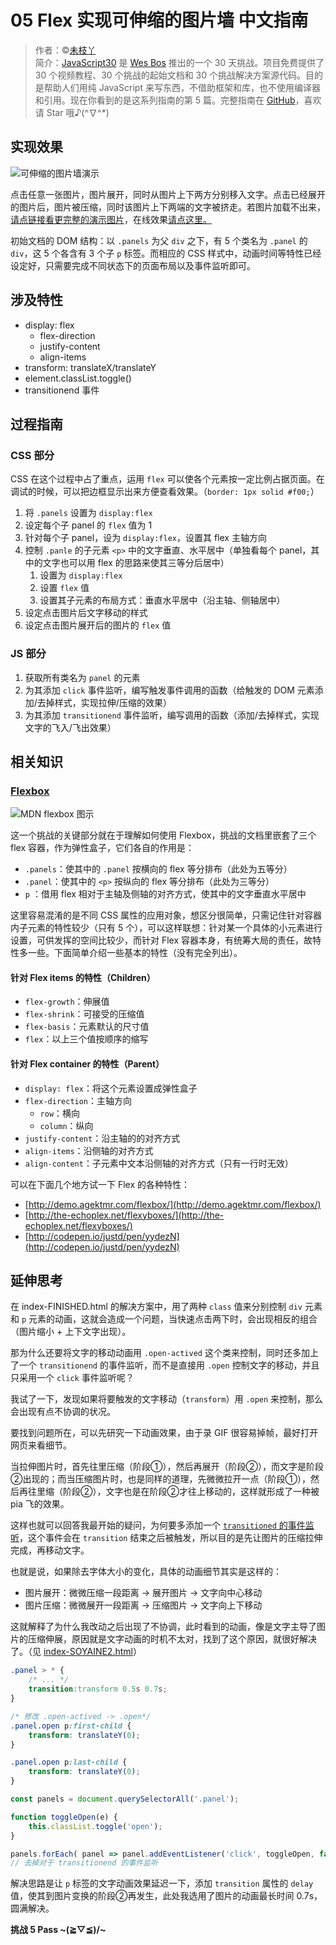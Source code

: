 # 05 Flex 实现可伸缩的图片墙 中文指南

> 作者：©[未枝丫](https://github.com/soyaine)   
> 简介：[JavaScript30](https://javascript30.com) 是 [Wes Bos](https://github.com/wesbos) 推出的一个 30 天挑战。项目免费提供了 30 个视频教程、30 个挑战的起始文档和 30 个挑战解决方案源代码。目的是帮助人们用纯 JavaScript 来写东西，不借助框架和库，也不使用编译器和引用。现在你看到的是这系列指南的第 5 篇。完整指南在 [GitHub](https://github.com/soyaine/JavaScript30)，喜欢请 Star 哦♪(^∇^*)

## 实现效果

![可伸缩的图片墙演示](https://cl.ly/1X1A320o0x1T/Screen%20recording%202016-12-31%20at%2010.06.10%20AM.gif)

点击任意一张图片，图片展开，同时从图片上下两方分别移入文字。点击已经展开的图片后，图片被压缩，同时该图片上下两端的文字被挤走。若图片加载不出来，[请点链接看更完整的演示图片](https://d17oy1vhnax1f7.cloudfront.net/items/3J2r2G0p0C0h0q2c3R3p/Screen%20recording%202016-12-30%20at%2005.33.01%20PM.gif)，在线效果[请点这里。](http://soyaine.cn/JavaScript30/05%20-%20Flex%20Panel%20Gallery/index-SOYAINE2.html)

初始文档的 DOM 结构：以 `.panels` 为父 `div` 之下，有 5 个类名为 `.panel` 的 `div`，这 5 个各含有 3 个子 `p` 标签。而相应的 CSS 样式中，动画时间等特性已经设定好，只需要完成不同状态下的页面布局以及事件监听即可。

## 涉及特性

- display: flex
   - flex-direction
   - justify-content
   - align-items
- transform: translateX/translateY
- element.classList.toggle()
- transitionend 事件
	
## 过程指南

### CSS 部分

CSS 在这个过程中占了重点，运用 `flex` 可以使各个元素按一定比例占据页面。在调试的时候，可以把边框显示出来方便查看效果。（`border: 1px solid #f00;`）

1. 将 `.panels` 设置为 `display:flex`
2. 设定每个子 panel 的 `flex` 值为 1
3. 针对每个子 panel，设为 `display:flex`，设置其 flex 主轴方向
4. 控制 `.panle` 的子元素 `<p>` 中的文字垂直、水平居中（单独看每个 panel，其中的文字也可以用 flex 的思路来使其三等分后居中）
	1. 设置为 `display:flex`
	2. 设置 `flex` 值
	2. 设置其子元素的布局方式：垂直水平居中（沿主轴、侧轴居中）
4. 设定点击图片后文字移动的样式
5. 设定点击图片展开后的图片的 `flex` 值

### JS 部分

1. 获取所有类名为 `panel` 的元素
2. 为其添加 `click` 事件监听，编写触发事件调用的函数（给触发的 DOM 元素添加/去掉样式，实现拉伸/压缩的效果）
3. 为其添加 `transitionend` 事件监听，编写调用的函数（添加/去掉样式，实现文字的飞入/飞出效果）

## 相关知识

### [Flexbox](https://developer.mozilla.org/zh-CN/docs/Web/CSS/CSS_Flexible_Box_Layout/Using_CSS_flexible_boxes)

![MDN flexbox 图示](https://mdn.mozillademos.org/files/12998/flexbox.png)

这一个挑战的关键部分就在于理解如何使用 Flexbox，挑战的文档里嵌套了三个 flex 容器，作为弹性盒子，它们各自的作用是：

- `.panels`：使其中的 `.panel` 按横向的 flex 等分排布（此处为五等分）
- `.panel`：使其中的 `<p>` 按纵向的 flex 等分排布（此处为三等分）
- `p` ：借用 flex 相对于主轴及侧轴的对齐方式，使其中的文字垂直水平居中

这里容易混淆的是不同 CSS 属性的应用对象，想区分很简单，只需记住针对容器内子元素的特性较少（只有 5 个），可以这样联想：针对某一个具体的小元素进行设置，可供发挥的空间比较少，而针对 Flex 容器本身，有统筹大局的责任，故特性多一些。下面简单介绍一些基本的特性（没有完全列出）。

#### 针对 Flex items 的特性（Children）

- `flex-growth`：伸展值
- `flex-shrink`：可接受的压缩值
- `flex-basis`：元素默认的尺寸值
- `flex`：以上三个值按顺序的缩写

#### 针对 Flex container 的特性（Parent）

- `display: flex`：将这个元素设置成弹性盒子
- `flex-direction`：主轴方向
	- `row`：横向
	- `column`：纵向
- `justify-content`：沿主轴的的对齐方式
- `align-items`：沿侧轴的对齐方式
- `align-content`：子元素中文本沿侧轴的对齐方式（只有一行时无效）

可以在下面几个地方试一下 Flex 的各种特性：

- [http://demo.agektmr.com/flexbox/](http://demo.agektmr.com/flexbox/)
- [http://the-echoplex.net/flexyboxes/](http://the-echoplex.net/flexyboxes/)
- [http://codepen.io/justd/pen/yydezN](http://codepen.io/justd/pen/yydezN)

## 延伸思考

在 index-FINISHED.html 的解决方案中，用了两种 `class` 值来分别控制 `div` 元素和 `p` 元素的动画，这就会造成一个问题，当快速点击两下时，会出现相反的组合（图片缩小 + 上下文字出现）。

那为什么还要将文字的移动动画用 `.open-actived` 这个类来控制，同时还多加上了一个 `transitionend` 的事件监听，而不是直接用 `.open` 控制文字的移动，并且只采用一个 `click` 事件监听呢？

我试了一下，发现如果将要触发的文字移动（`transform`）用 `.open` 来控制，那么会出现有点不协调的状况。

要找到问题所在，可以先研究一下动画效果，由于录 GIF 很容易掉帧，最好打开网页来看细节。

当拉伸图片时，首先往里压缩（阶段①），然后再展开（阶段②），而文字是阶段②出现的；而当压缩图片时，也是同样的道理，先微微拉开一点（阶段①），然后再往里缩（阶段②），文字也是在阶段②才往上移动的，这样就形成了一种被 pia 飞的效果。

这样也就可以回答我最开始的疑问，为何要多添加一个 [`transitioned` 的事件监听](https://developer.mozilla.org/zh-CN/docs/Web/Events/transitionend)，这个事件会在 `transition` 结束之后被触发，所以目的是先让图片的压缩拉伸完成，再移动文字。

也就是说，如果除去字体大小的变化，具体的动画细节其实是这样的：
- 图片展开：微微压缩一段距离 -> 展开图片 -> 文字向中心移动
- 图片压缩：微微展开一段距离 -> 压缩图片 -> 文字向上下移动

这就解释了为什么我改动之后出现了不协调，此时看到的动画，像是文字主导了图片的压缩伸展，原因就是文字动画的时机不太对，找到了这个原因，就很好解决了。（见 [index-SOYAINE2.html](https://github.com/soyaine/JavaScript30/blob/master/05%20-%20Flex%20Panel%20Gallery/index-SOYAINE2.html)）

```css
.panel > * {
	/* ... */
	transition:transform 0.5s 0.7s;
}

/* 修改 .open-actived -> .open*/
.panel.open p:first-child {
	transform: translateY(0);
}

.panel.open p:last-child {
	transform: translateY(0);
}
```

```js
const panels = document.querySelectorAll('.panel');

function toggleOpen(e) {
    this.classList.toggle('open');
}

panels.forEach( panel => panel.addEventListener('click', toggleOpen, false));
// 去掉对于 transitionend 的事件监听
```

解决思路是让 `p` 标签的文字动画效果延迟一下，添加 `transition` 属性的 `delay` 值，使其到图片变换的阶段②再发生，此处我选用了图片的动画最长时间 0.7s，圆满解决。

**挑战 5 Pass ~\(≧▽≦)/~**